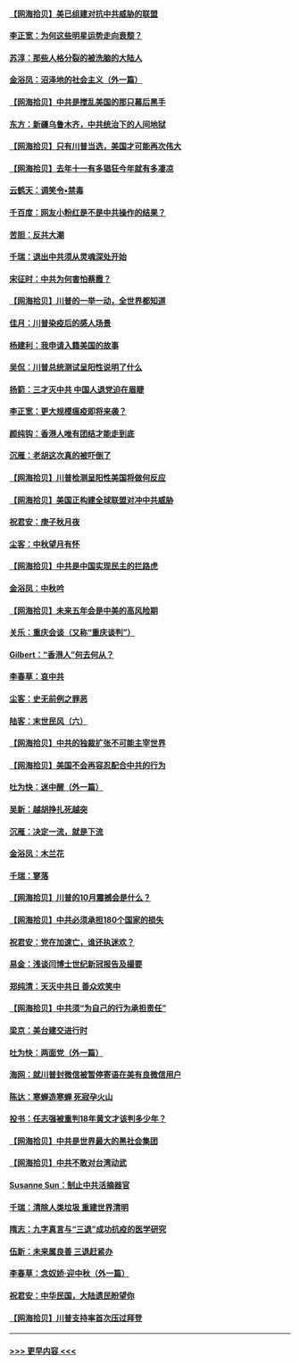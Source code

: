 #### [【网海拾贝】美已组建对抗中共威胁的联盟](../pages/nsc993/n12469018.md?t=10121551) 
#### [李正宽：为何这些明星运势走向衰颓？](../pages/nsc993/n12468730.md?t=10121551) 
#### [苏淳：那些人格分裂的被洗脑的大陆人](../pages/nsc993/n12467858.md?t=10121551) 
#### [金浴凤：沼泽地的社会主义（外一篇）](../pages/nsc993/n12467792.md?t=10121551) 
#### [【网海拾贝】中共是搅乱美国的那只幕后黑手](../pages/nsc993/n12467700.md?t=10121551) 
#### [东方：新疆乌鲁木齐，中共统治下的人间地狱](../pages/nsc993/n12466075.md?t=10121551) 
#### [【网海拾贝】只有川普当选，美国才可能再次伟大](../pages/nsc993/n12466013.md?t=10121551) 
#### [【网海拾贝】去年十一有多猖狂今年就有多凄凉](../pages/nsc993/n12463649.md?t=10121551) 
#### [云鹤天：调笑令▪禁毒](../pages/nsc993/n12462975.md?t=10121551) 
#### [千百度：网友小粉红是不是中共操作的结果？](../pages/nsc993/n12461025.md?t=10121551) 
#### [苦胆：反共大潮](../pages/nsc993/n12459469.md?t=10121551) 
#### [千瑞：退出中共须从灵魂深处开始](../pages/nsc993/n12459437.md?t=10121551) 
#### [宋征时：中共为何害怕蔡霞？](../pages/nsc993/n12459097.md?t=10121551) 
#### [【网海拾贝】川普的一举一动，全世界都知道](../pages/nsc993/n12458825.md?t=10121551) 
#### [佳月：川普染疫后的感人场景](../pages/nsc993/n12456994.md?t=10121551) 
#### [杨建利：我申请入籍美国的故事](../pages/nsc993/n12455635.md?t=10121551) 
#### [吴侃：川普总统测试呈阳性说明了什么](../pages/nsc993/n12451869.md?t=10121551) 
#### [扬箭：三才灭中共 中国人退党迫在眉睫](../pages/nsc993/n12451842.md?t=10121551) 
#### [李正宽：更大规模瘟疫即将来袭？](../pages/nsc993/n12451455.md?t=10121551) 
#### [颜纯钩：香港人唯有团结才能走到底](../pages/nsc993/n12450870.md?t=10121551) 
#### [沉雁：老胡这次真的被吓倒了](../pages/nsc993/n12449796.md?t=10121551) 
#### [【网海拾贝】川普检测呈阳性美国将做何反应](../pages/nsc993/n12449042.md?t=10121551) 
#### [【网海拾贝】美国正构建全球联盟对冲中共威胁](../pages/nsc993/n12446580.md?t=10121551) 
#### [祝君安：庚子秋月夜](../pages/nsc993/n12445870.md?t=10121551) 
#### [尘客：中秋望月有怀](../pages/nsc993/n12444632.md?t=10121551) 
#### [【网海拾贝】中共是中国实现民主的拦路虎](../pages/nsc993/n12443573.md?t=10121551) 
#### [金浴凤：中秋吟](../pages/nsc993/n12441773.md?t=10121551) 
#### [【网海拾贝】未来五年会是中美的高风险期](../pages/nsc993/n12440760.md?t=10121551) 
#### [关乐：重庆会谈（又称“重庆谈判”）](../pages/nsc993/n12437525.md?t=10121551) 
#### [Gilbert：“香港人”何去何从？](../pages/nsc993/n12435894.md?t=10121551) 
#### [李春草：哀中共](../pages/nsc993/n12435874.md?t=10121551) 
#### [尘客：史无前例之罪恶](../pages/nsc993/n12435762.md?t=10121551) 
#### [陆客：末世民风（六）](../pages/nsc993/n12435354.md?t=10121551) 
#### [【网海拾贝】中共的独裁扩张不可能主宰世界](../pages/nsc993/n12435151.md?t=10121551) 
#### [【网海拾贝】美国不会再容忍配合中共的行为](../pages/nsc993/n12433808.md?t=10121551) 
#### [吐为快：迷中醒（外一篇）](../pages/nsc993/n12433585.md?t=10121551) 
#### [吴新：越胡挣扎死越突](../pages/nsc993/n12433562.md?t=10121551) 
#### [沉雁：决定一流，就是下流](../pages/nsc993/n12432128.md?t=10121551) 
#### [金浴凤：木兰花](../pages/nsc993/n12432124.md?t=10121551) 
#### [千瑞：寥落](../pages/nsc993/n12432071.md?t=10121551) 
#### [【网海拾贝】川普的10月震撼会是什么？](../pages/nsc993/n12431624.md?t=10121551) 
#### [【网海拾贝】中共必须承担180个国家的损失](../pages/nsc993/n12428893.md?t=10121551) 
#### [祝君安：党在加速亡，谁还执迷欢？](../pages/nsc993/n12428652.md?t=10121551) 
#### [易金：浅谈闫博士世纪新冠报告及撮要](../pages/nsc993/n12426822.md?t=10121551) 
#### [郑纯清：天灭中共日 善众欢笑中](../pages/nsc993/n12426784.md?t=10121551) 
#### [【网海拾贝】中共须“为自己的行为承担责任”](../pages/nsc993/n12426067.md?t=10121551) 
#### [梁京：美台建交进行时](../pages/nsc993/n12424066.md?t=10121551) 
#### [吐为快：两面党（外一篇）](../pages/nsc993/n12424043.md?t=10121551) 
#### [海网：就川普封微信被暂停寄语在美有良微信用户](../pages/nsc993/n12424021.md?t=10121551) 
#### [陈达：寒蝉造寒蝉 死寂孕火山](../pages/nsc993/n12423958.md?t=10121551) 
#### [投书：任志强被重判18年黄文才该判多少年？](../pages/nsc993/n12423672.md?t=10121551) 
#### [【网海拾贝】中共是世界最大的黑社会集团](../pages/nsc993/n12423543.md?t=10121551) 
#### [【网海拾贝】中共不敢对台湾动武](../pages/nsc993/n12421418.md?t=10121551) 
#### [Susanne Sun：制止中共活摘器官](../pages/nsc993/n12419654.md?t=10121551) 
#### [千瑞：清除人类垃圾 重建世界清明](../pages/nsc993/n12419414.md?t=10121551) 
#### [隋志：九字真言与“三退”成功抗疫的医学研究](../pages/nsc993/n12419248.md?t=10121551) 
#### [伍新：未来属良善 三退赶紧办](../pages/nsc993/n12418496.md?t=10121551) 
#### [李春草：念奴娇·迎中秋（外一篇）](../pages/nsc993/n12418465.md?t=10121551) 
#### [祝君安：中华民国，大陆遗民盼望你](../pages/nsc993/n12418089.md?t=10121551) 
#### [【网海拾贝】川普支持率首次压过拜登](../pages/nsc993/n12418050.md?t=10121551) 

----
#### [ >>> 更早内容 <<< ](../indexes/nsc993-earlier.md)
